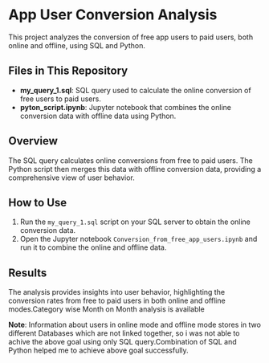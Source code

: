 # App User Conversion Analysis

This project analyzes the conversion of free app users to paid users, both online and offline, using SQL and Python.

## Files in This Repository
- **my_query_1.sql**: SQL query used to calculate the online conversion of free users to paid users.
- **pyton_script.ipynb**: Jupyter notebook that combines the online conversion data with offline data using Python.

## Overview
The SQL query calculates online conversions from free to paid users. The Python script then merges this data with offline conversion data, providing a comprehensive view of user behavior.

## How to Use
1. Run the `my_query_1.sql` script on your SQL server to obtain the online conversion data.
2. Open the Jupyter notebook `Conversion_from_free_app_users.ipynb` and run it to combine the online and offline data.

## Results
The analysis provides insights into user behavior, highlighting the conversion rates from free to paid users in both online and offline modes.Category wise Month on Month analysis is available

**Note**: Information about users in online mode and offline mode stores in two different Databases which are not linked together, so i was not able to achive the above goal using only SQL query.Combination of SQL and Python helped me to achieve above goal successfully. 
